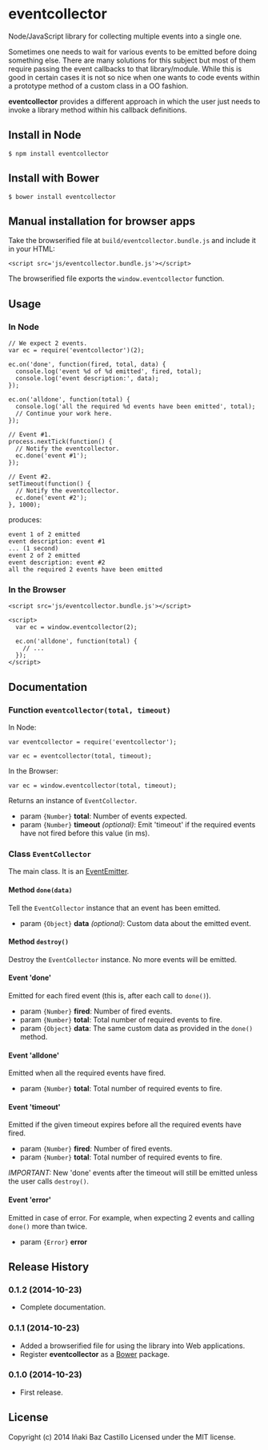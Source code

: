 # eventcollector

Node/JavaScript library for collecting multiple events into a single one.

Sometimes one needs to wait for various events to be emitted before doing something else. There are many solutions for this subject but most of them require passing the event callbacks to that library/module. While this is good in certain cases it is not so nice when one wants to code events within a prototype method of a custom class in a OO fashion.

**eventcollector** provides a different approach in which the user just needs to invoke a library method within his callback definitions.

## Install in Node

```
$ npm install eventcollector
```

## Install with Bower

```
$ bower install eventcollector
```

## Manual installation for browser apps

Take the browserified file at `build/eventcollector.bundle.js` and include it in your HTML:

```
<script src='js/eventcollector.bundle.js'></script>
```

The browserified file exports the `window.eventcollector` function.


## Usage

### In Node

```
// We expect 2 events.
var ec = require('eventcollector')(2);

ec.on('done', function(fired, total, data) {
  console.log('event %d of %d emitted', fired, total);
  console.log('event description:', data);
});

ec.on('alldone', function(total) {
  console.log('all the required %d events have been emitted', total);
  // Continue your work here.
});

// Event #1.
process.nextTick(function() {
  // Notify the eventcollector.
  ec.done('event #1');
});

// Event #2.
setTimeout(function() {
  // Notify the eventcollector.
  ec.done('event #2');
}, 1000);
```

produces:

```
event 1 of 2 emitted
event description: event #1
... (1 second)
event 2 of 2 emitted
event description: event #2
all the required 2 events have been emitted
```

### In the Browser

```
<script src='js/eventcollector.bundle.js'></script>

<script>
  var ec = window.eventcollector(2);

  ec.on('alldone', function(total) {
    // ...
  });
</script>
```


## Documentation

### Function `eventcollector(total, timeout)`

In Node:
```
var eventcollector = require('eventcollector');

var ec = eventcollector(total, timeout);
```

In the Browser:
```
var ec = window.eventcollector(total, timeout);
```

Returns an instance of `EventCollector`.
* param `{Number}` **total**: Number of events expected.
* param `{Number}` **timeout** *(optional)*: Emit 'timeout' if the required events have not fired before this value (in ms).

### Class `EventCollector`

The main class. It is an [EventEmitter](http://nodejs.org/api/events.html#events_class_events_eventemitter).

#### Method `done(data)`

Tell the `EventCollector` instance that an event has been emitted.
* param `{Object}` **data** *(optional)*: Custom data about the emitted event.

#### Method `destroy()`

Destroy the `EventCollector` instance. No more events will be emitted.

#### Event 'done'

Emitted for each fired event (this is, after each call to `done()`).
* param `{Number}` **fired**: Number of fired events.
* param `{Number}` **total**: Total number of required events to fire.
* param `{Object}` **data**: The same custom data as provided in the `done()` method.

#### Event 'alldone'

Emitted when all the required events have fired.
* param `{Number}` **total**: Total number of required events to fire.

#### Event 'timeout'

Emitted if the given timeout expires before all the required events have fired.
* param `{Number}` **fired**: Number of fired events.
* param `{Number}` **total**: Total number of required events to fire.

*IMPORTANT:* New 'done' events after the timeout will still be emitted unless the user calls `destroy()`.

#### Event 'error'

Emitted in case of error. For example, when expecting 2 events and calling `done()` more than twice.
* param `{Error}` **error**


## Release History

### 0.1.2 (2014-10-23)
* Complete documentation.

### 0.1.1 (2014-10-23)
* Added a browserified file for using the library into Web applications.
* Register **eventcollector** as a [Bower](http://bower.io/) package.

### 0.1.0 (2014-10-23)
* First release.

## License

Copyright (c) 2014 Iñaki Baz Castillo
Licensed under the MIT license.
